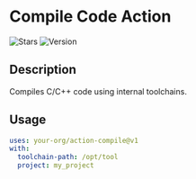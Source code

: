 # Compile Code Action

![Stars](https://img.shields.io/github/stars/your-org/action-compile?style=social)
![Version](https://img.shields.io/github/v/release/your-org/action-compile)

## Description
Compiles C/C++ code using internal toolchains.

## Usage

```yaml
uses: your-org/action-compile@v1
with:
  toolchain-path: /opt/tool
  project: my_project

